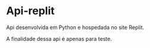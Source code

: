 # Api-replit

Api desenvolvida em Python e hospedada no site Replit. 

A finalidade dessa api é apenas para teste.
